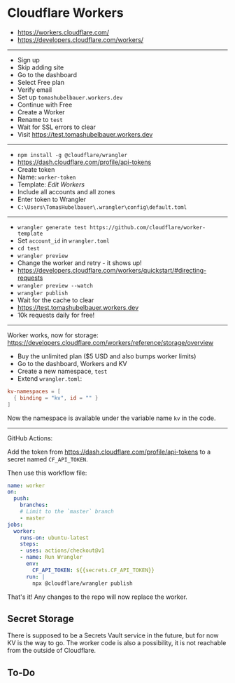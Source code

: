 # Cloudflare Workers

- https://workers.cloudflare.com/
- https://developers.cloudflare.com/workers/

---

- Sign up
- Skip adding site
- Go to the dashboard
- Select Free plan
- Verify email
- Set up `tomashubelbauer.workers.dev`
- Continue with Free
- Create a Worker
- Rename to `test`
- Wait for SSL errors to clear
- Visit https://test.tomashubelbauer.workers.dev

---

- `npm install -g @cloudflare/wrangler`
- https://dash.cloudflare.com/profile/api-tokens
- Create token
- Name: `worker-token`
- Template: *Edit Workers*
- Include all accounts and all zones
- Enter token to Wrangler
- `C:\Users\TomasHubelbauer\.wrangler\config\default.toml`

---

- `wrangler generate test https://github.com/cloudflare/worker-template`
- Set `account_id` in `wrangler.toml`
- `cd test`
- `wrangler preview`
- Change the worker and retry - it shows up!
- https://developers.cloudflare.com/workers/quickstart/#directing-requests
- `wrangler preview --watch`
- `wrangler publish`
- Wait for the cache to clear
- https://test.tomashubelbauer.workers.dev
- 10k requests daily for free!

---

Worker works, now for storage:
https://developers.cloudflare.com/workers/reference/storage/overview

- Buy the unlimited plan ($5 USD and also bumps worker limits)
- Go to the dashboard, Workers and KV
- Create a new namespace, `test`
- Extend `wrangler.toml`:

```toml
kv-namespaces = [
  { binding = "kv", id = "" }
]
```

Now the namespace is available under the variable name `kv` in the code.

---

GitHub Actions:

Add the token from https://dash.cloudflare.com/profile/api-tokens to a secret
named `CF_API_TOKEN`.

Then use this workflow file:

```yml
name: worker
on:
  push:
    branches:
    # Limit to the `master` branch
    - master
jobs:
  worker:
    runs-on: ubuntu-latest
    steps:
    - uses: actions/checkout@v1
    - name: Run Wrangler
      env:
        CF_API_TOKEN: ${{secrets.CF_API_TOKEN}}
      run: |
        npx @cloudflare/wrangler publish
```

That's it! Any changes to the repo will now replace the worker.

## Secret Storage

There is supposed to be a Secrets Vault service in the future, but for now KV is
the way to go. The worker code is also a possibility, it is not reachable from
the outside of Cloudflare.

## To-Do
